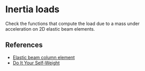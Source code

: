 # Inertia loads
Check the functions that compute the load due to a mass under acceleration on
2D elastic beam elements.

## References
- [Elastic beam column element](https://opensees.berkeley.edu/wiki/index.php/Elastic_Beam_Column_Element)
- [Do It Your Self-Weight](https://portwooddigital.com/2023/11/05/do-it-your-self-weight/)
